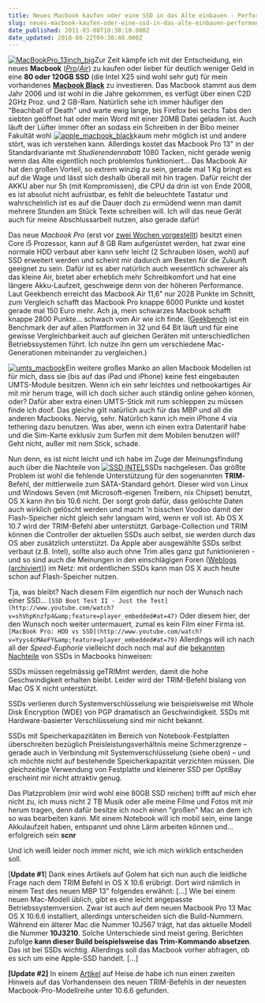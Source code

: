```yaml
---
title: Neues Macbook kaufen oder eine SSD in das Alte einbauen - Performancewunder? [Update]
slug: neues-macbook-kaufen-oder-eine-ssd-in-das-alte-einbauen-performancewunder
date_published: 2011-03-08T10:38:10.000Z
date_updated: 2018-08-22T09:38:40.000Z
---
```


[![MacBookPro_13inch_big](//picdump.thafaker.de/2011/03/MacBookPro_13inch_big-150x150.jpg)](http://picdump.thafaker.de/2011/03/MacBookPro_13inch_big.jpg)Zur Zeit kämpfe ich mit der Entscheidung, ein neues **Macbook** ([*Pro*](http://www.apple.com/de/macbookpro/)/[*Air*](http://www.apple.com/de/macbookair/)) zu kaufen oder lieber für deutlich weniger Geld in eine **80 oder 120GB SSD** (die Intel X25 sind wohl sehr gut) für mein vorhandenes [**Macbook Black**](http://www.everymac.com/systems/apple/macbook/stats/macbook-core-2-duo-2.0-black-13-specs.html) zu investieren. Das Macbook stammt aus dem Jahr 2006 und ist wohl in die Jahre gekommen, es verfügt über einen C2D 2GHz Proz. und 2 GB-Ram. Natürlich sehe ich immer häufiger den "Beachball of Death" und warte ewig lange, bis Firefox bei sechs Tabs den siebten geöffnet hat oder mein Word mit einer 20MB Datei geladen ist. Auch läuft der Lüfter immer öfter an sodass ein Schreiben in der Bibo meiner Fakultät wohl [![apple_macbook_black](//picdump.thafaker.de/2011/03/apple_macbook_black-150x150.jpg)](http://picdump.thafaker.de/2011/03/apple_macbook_black.jpg)kaum mehr möglich ist und andere stört, was ich verstehen kann. Allerdings kostet das Macbook Pro 13" in der Standardvariante mit *Studierendenrabatt* 1080 Tacken, nicht gerade wenig wenn das Alte eigentlich noch problemlos funktioniert... Das Macbook Air hat den großen Vorteil, so extrem winzig zu sein, gerade mal 1 Kg bringt es auf die Wage und lässt sich deshalb überall mit hin tragen. Dafür reicht der AKKU aber nur 5h (mit Kompromissen), die CPU da drin ist von Ende 2008, es ist absolut nicht aufrüstbar, es fehlt die beleuchtete Tastatur und wahrscheinlich ist es auf die Dauer doch zu ermüdend wenn man damit mehrere Stunden am Stück Texte schreiben will. Ich will das neue Gerät auch für meine Abschlussarbeit nutzen, also gerade dafür!

Das neue *Macbook Pro* (erst vor [zwei Wochen vorgestellt](__GHOST_URL__/neue-macbook-pro-modelle/)) besitzt einen Core i5 Prozessor, kann auf 8 GB Ram aufgerüstet werden, hat zwar eine normale HDD verbaut aber kann sehr leicht (2 Schrauben lösen, wohl) auf SSD erweitert werden und scheint mir dadurch am Besten für die Zukunft geeignet zu sein. Dafür ist es aber natürlich auch wesentlich schwerer als das kleine Air, bietet aber erheblich mehr Schreibkomfort und hat eine längere Akku-Laufzeit, geschweige denn von der höheren Performance. Laut Geekbench erreicht das Macbook Air 11,6" nur 2028 Punkte im Schnitt, zum Vergleich schafft das Macbook Pro knappe 6000 Punkte und kostet gerade mal 150 Euro mehr. Ach ja, mein schwarzes Macbook schafft knappe 2800 Punkte... schwach vom Air wie ich finde. ([Geekbench](http://www.primatelabs.ca/geekbench/) ist ein Benchmark der auf allen Plattformen in 32 und 64 Bit läuft und für eine gewisse Vergleichbarkeit auch auf gleichen Geräten mit unterschiedlichen Betriebssystemen führt. Ich nutze ihn gern um verschiedene Mac-Generationen miteinander zu vergleichen.)

[![umts_macbook](//picdump.thafaker.de/2011/03/umts_macbook-150x150.jpg)](http://picdump.thafaker.de/2011/03/umts_macbook.jpg)Ein weitere großes Manko an allen Macbook Modellen ist für mich, dass sie (bis auf das iPad und iPhone) keine fest eingebauten UMTS-Module besitzen. Wenn ich ein sehr leichtes und netbookartiges Air mit mir herum trage, will ich doch sicher auch ständig online gehen können, oder? Dafür aber extra einen UMTS-Stick mit rum schleppen zu müssen finde ich doof. Das gleiche gilt natürlich auch für das MBP und all die anderen Macbooks. Nervig, sehr. Natürlich kann ich mein iPhone 4 via tethering dazu benutzen. Was aber, wenn ich einen extra Datentarif habe und die Sim-Karte exklusiv zum Surfen mit dem Mobilen benutzen will? Geht nicht, außer mit nem Stick, schade.

Nun denn, es ist nicht leicht und ich habe im Zuge der Meinungsfindung auch über die Nachteile von [![SSD INTEL](//picdump.thafaker.de/2011/03/Bildschirmfoto-2011-03-08-um-11.20.24-150x150.png)](http://picdump.thafaker.de/2011/03/Bildschirmfoto-2011-03-08-um-11.20.24.png)SSDs nachgelesen. Das größte Problem ist wohl die fehlende Unterstützung für den sogenannten **TRIM**-Befehl, der mittlerweile zum SATA-Standard gehört. Dieser wird von Linux und Windows Seven (mit Microsoft-eigenen Treibern, nix Chipset) benutzt, OS X kann ihn bis 10.6 nicht. Der sorgt grob dafür, dass gelöschte Daten auch wirklich gelöscht werden und macht 'n bisschen Voodoo damit der Flash-Speicher nicht gleich sehr langsam wird, wenn er voll ist. Ab OS X 10.7 wird der TRIM-Befehl aber unterstützt. Garbage-Collection und TRIM können die Controller der aktuellen SSDs auch selbst, sie werden durch das OS aber zusätzlich unterstützt. Da Apple aber ausgewählte SSDs selbst verbaut (z.B. Intel), sollte also auch ohne Trim alles ganz gut funktionieren - und so sind auch die Meinungen in den einschlägigen Foren ([Weblogs (archiviert)](http://web.archive.org/web/20110402183630/http://www.macnews.de:80/mac/der-richtige-umgang-mit-ssd-trim-und-co-am-mac-83372)) im Netz: mit ordentlichen SSDs kann man OS X auch heute schon auf Flash-Speicher nutzen.

Tja, was bleibt? Nach diesem Film eigentlich nur noch der Wunsch nach einer SSD...
`[SSD Boot Test II - Just the Test](http://www.youtube.com/watch?v=shVhpKnzfp4&amp;feature=player_embedded#at=47)`
Oder diesem hier, der den Wunsch noch weiter untermauert, zumal es kein Film einer Firma ist.
`[MacBook Pro: HDD vs SSD](http://www.youtube.com/watch?v=Yyys4cMAeFY&amp;feature=player_embedded#at=79)`
Allerdings will ich nach all der *Speed-Euphorie* vielleicht doch noch mal auf die [bekannten Nachteile](http://www.macmacken.com/2010/08/11/drei-grunde-gegen-ssds-im-macbook/) von SSDs in Macbooks hinweisen:

SSDs müssen regelmässig geTRIMmt werden, damit die hohe Geschwindigkeit erhalten bleibt. Leider wird der TRIM-Befehl bislang von Mac OS X nicht unterstützt.

SSDs verlieren durch Systemverschlüsselung wie beispielsweise mit Whole Disk Encryption (WDE) von PGP dramatisch an Geschwindigkeit. SSDs mit Hardware-basierter Verschlüsselung sind mir nicht bekannt.

SSDs mit Speicherkapazitäten im Bereich von Notebook-Festplatten überschreiten bezüglich Preisleistungsverhältnis meine Schmerzgrenze – gerade auch in Verbindung mit Systemverschlüsselung (siehe oben) – und ich möchte nicht auf bestehende Speicherkapazität verzichten müssen. Die gleichzeitige Verwendung von Festplatte und kleinerer SSD per OptiBay erscheint mir nicht attraktiv genug.

Das Platzproblem (mir wird wohl eine 80GB SSD reichen) trifft auf mich eher nicht zu, ich muss nicht 2 TB Musik oder alle meine Filme und Fotos mit mir herum tragen, denn dafür besitze ich noch einen "großen" Mac an dem ich so was bearbeiten kann. Mit einem Notebook will ich mobil sein, eine lange Akkulaufzeit haben, entspannt und ohne Lärm arbeiten können und... erfolgreich sein **scnr**

Und ich weiß leider noch immer nicht, wie ich mich wirklich entscheiden soll.

[**Update #1**] Dank eines Artikels auf Golem hat sich nun auch die leidliche Frage nach dem TRIM Befehl in OS X 10.6 erübrigt. Dort wird nämlich in einem Test des neuen MBP 13" folgendes erwähnt: [...] Wie bei einem neuen Mac-Modell üblich, gibt es eine leicht angepasste Betriebssystemversion. Zwar ist auch auf dem neuen Macbook Pro 13 Mac OS X 10.6.6 installiert, allerdings unterscheiden sich die Build-Nummern. Während ein älterer Mac die Nummer 10J567 trägt, hat das aktuelle Modell die Nummer **10J3210**. Solche Unterschiede sind meist gering. Berichten zufolge **kann dieser Build beispielsweise das Trim-Kommando absetzen**. Das ist bei SSDs wichtig. Allerdings soll das Macbook vorher abfragen, ob es sich um eine Apple-SSD handelt. [...]

**[Update #2]** In einem [Artikel](http://www.heise.de/mac-and-i/meldung/Hinweise-auf-TRIM-Unterstuetzung-bei-neuen-MacBook-Pro-Modellen-1202978.html) auf Heise.de habe ich nun einen zweiten Hinweis auf das Vorhandensein des neuen TRIM-Befehls in der neuesten Macbook-Pro-Modellreihe unter 10.6.6 gefunden.
